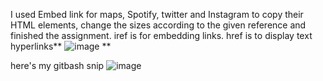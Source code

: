 I used Embed link for maps, Spotify, twitter and Instagram to copy their HTML elements, change the sizes according to the given reference and finished the assignment.
iref is for embedding links.
href is to display text hyperlinks**
![image](https://github.com/srivatsa007/Geekster-Assignments/assets/70172502/72c0a782-3480-492e-8638-c3d848a4b595)
**

here's my gitbash snip
![image](https://github.com/srivatsa007/Geekster-Assignments/assets/70172502/c2fe7b11-ce6f-4bb8-ae58-bcdc29e7112f)

